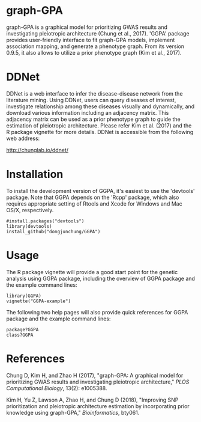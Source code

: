 graph-GPA
===

graph-GPA is a graphical model for prioritizing GWAS results and investigating pleiotropic architecture (Chung et al., 2017). 'GGPA' package provides user-friendly interface to fit graph-GPA models, implement association mapping, and generate a phenotype graph. From its version 0.9.5, it also allows to utilize a prior phenotype graph (Kim et al., 2017).

DDNet
===

DDNet is a web interface to infer the disease-disease network from the literature mining. Using DDNet, users can query diseases of interest, investigate relationship among these diseases visually and dynamically, and download various information including an adjacency matrix. This adjacency matrix can be used as a prior phenotype graph to guide the estimation of pleiotropic architecture. Please refer Kim et al. (2017) and the R package vignette for more details. DDNet is accessible from the following web address: 

http://chunglab.io/ddnet/

Installation
===========

To install the development version of GGPA, it's easiest to use the 'devtools' package. Note that GGPA depends on the 'Rcpp' package, which also requires appropriate setting of Rtools and Xcode for Windows and Mac OS/X, respectively.

```
#install.packages("devtools")
library(devtools)
install_github("dongjunchung/GGPA")
```

Usage
===========

The R package vignette will provide a good start point for the genetic analysis using GGPA package, including the overview of GGPA package and the example command lines:

```
library(GGPA)
vignette("GGPA-example")
```
The following two help pages will also provide quick references for GGPA package and the example command lines:

```
package?GGPA
class?GGPA
```

References
==========

Chung D, Kim H, and Zhao H (2017), "graph-GPA: A graphical model for prioritizing GWAS results and investigating pleiotropic architecture," *PLOS Computational Biology*, 13(2): e1005388.

Kim H, Yu Z, Lawson A, Zhao H, and Chung D (2018), "Improving SNP prioritization and pleiotropic architecture estimation by incorporating prior knowledge using graph-GPA," *Bioinformatics*, bty061.
